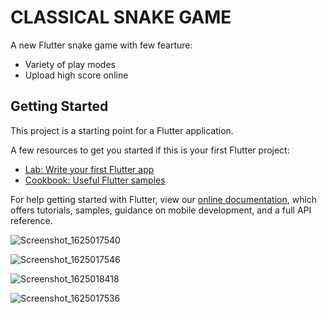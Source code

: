 # CLASSICAL SNAKE GAME

A new Flutter snake game with few fearture:
- Variety of play modes
- Upload high score online

## Getting Started

This project is a starting point for a Flutter application.

A few resources to get you started if this is your first Flutter project:

- [Lab: Write your first Flutter app](https://flutter.dev/docs/get-started/codelab)
- [Cookbook: Useful Flutter samples](https://flutter.dev/docs/cookbook)

For help getting started with Flutter, view our
[online documentation](https://flutter.dev/docs), which offers tutorials,
samples, guidance on mobile development, and a full API reference.

![Screenshot_1625017540](https://user-images.githubusercontent.com/79790753/123891378-099a9180-d983-11eb-86ca-4c1199eda5ce.png)



![Screenshot_1625017546](https://user-images.githubusercontent.com/79790753/123891386-0acbbe80-d983-11eb-9ec8-b318d76fe380.png)




![Screenshot_1625018418](https://user-images.githubusercontent.com/79790753/123891394-0dc6af00-d983-11eb-9ea8-7558fc805887.png)



![Screenshot_1625017536](https://user-images.githubusercontent.com/79790753/123891395-0e5f4580-d983-11eb-92fd-edb7c6f391da.png)
